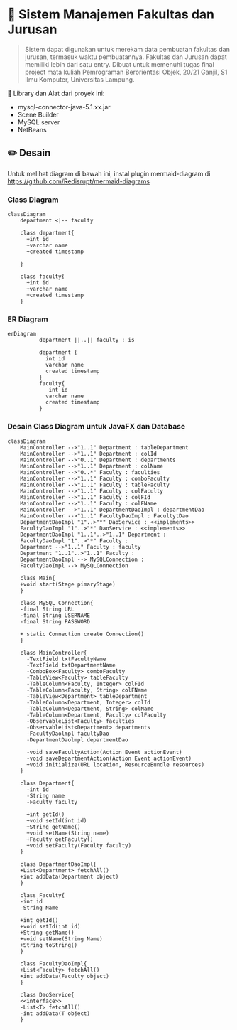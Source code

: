 # 🏫 Sistem Manajemen Fakultas dan Jurusan
> Sistem dapat digunakan untuk merekam data pembuatan fakultas dan jurusan, termasuk waktu pembuatannya.
> Fakultas dan Jurusan dapat memiliki lebih dari satu entry.
Dibuat untuk memenuhi tugas final project mata kuliah Pemrograman Berorientasi Objek, 20/21 Ganjil, S1 Ilmu Komputer, Universitas Lampung. 

🧰 Library dan Alat dari proyek ini:
- mysql-connector-java-5.1.xx.jar
- Scene Builder
- MySQL server
- NetBeans

## ✏️ Desain
Untuk melihat diagram di bawah ini, instal plugin mermaid-diagram di https://github.com/Redisrupt/mermaid-diagrams

### Class Diagram
```mermaid
classDiagram
    department <|-- faculty
    
    class department{
      +int id
      +varchar name
      +created timestamp
      
    }
    
    class faculty{
      +int id
      +varchar name
      +created timestamp
    }
```

### ER Diagram
```mermaid
erDiagram
          department ||..|| faculty : is
         
          department {
            int id
            varchar name
            created timestamp
          }
          faculty{
             int id
            varchar name
            created timestamp
          }
```

### Desain Class Diagram untuk JavaFX dan Database
```mermaid
classDiagram
    MainController -->"1..1" Department : tableDepartment
    MainController -->"1..1" Department : colId
    MainController -->"0..1" Department : departments
    MainController -->"1..1" Department : colName
    MainController -->"0..*" Faculty : faculties
    MainController -->"1..1" Faculty : comboFaculty
    MainController -->"1..1" Faculty : tableFaculty
    MainController -->"1..1" Faculty : colFaculty
    MainController -->"1..1" Faculty : colFId
    MainController -->"1..1" Faculty : colFName
    MainController -->"1..1" DepartmentDaoImpl : departmentDao
    MainController -->"1..1" FacultyDaoImpl : FacultytDao
    DepartmentDaoImpl "1"..>"*" DaoService : <<implements>>
    FacultyDaoImpl "1"..>"*" DaoService : <<implements>>
    DepartmentDaoImpl "1..1"..>"1..1" Department : 
    FacultyDaoImpl "1"..>"*" Faculty : 
    Department -->"1..1" Faculty : faculty 
    Department "1..1"..>"1..1" Faculty : 
    DepartmentDaoImpl --> MySQLConnection : 
    FacultyDaoImpl --> MySQLConnection
    
    class Main{
    +void start(Stage pimaryStage)
    }

    class MySQL Connection{
    -final String URL
    -final String USERNAME
    -final String PASSWORD
    
    + static Connection create Connection()
    }

    class MainController{
      -TextField txtFacultyName
      -TextField txtDepartmentName
      -ComboBox<Faculty> comboFaculty
      -TableView<Faculty> tableFaculty
      -TableColumn<Faculty, Integer> colFId
      -TableColumn<Faculty, String> colFName
      -TableView<Department> tableDepartment
      -TableColumn<Department, Integer> colId
      -TableColumn<Department, String> colName
      -TableColumn<Department, Faculty> colFaculty
      -ObservableList<Faculty> faculties
      -ObservableList<Department> departments
      -FacultyDaolmpl facultyDao
      -DepartmentDaolmpl departmentDao

      -void saveFacultyAction(Action Event actionEvent)
      -void saveDepartmentAction(Action Event actionEvent)
      +void initialize(URL location, ResourceBundle resources)
    }
   
    class Department{
      -int id
      -String name
      -Faculty faculty

      +int getId()
      +void setId(int id)
      +String getName()
      +void setName(String name)
      +Faculty getFaculty()
      +void setFaculty(Faculty faculty)
    }

    class DepartmentDaoImpl{
    +List<Department> fetchAll()
    +int addData(Department object)
    }

    class Faculty{
    -int id
    -String Name

    +int getId()
    +void setId(int id)
    +String getName()
    +void setName(String Name)
    +String toString()
    }

    class FacultyDaoImpl{
    +List<Faculty> fetchAll()
    +int addData(Faculty object)
    }

    class DaoService{
    <<interface>>
    -List<T> fetchAll()
    -int addData(T object)
    }

    
```
